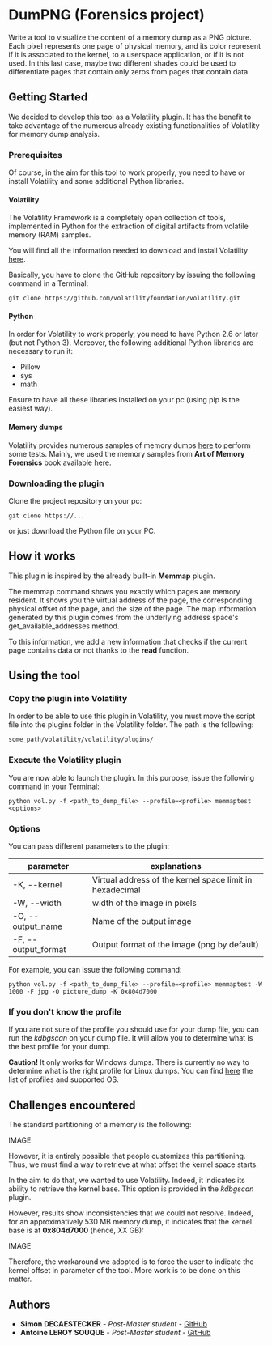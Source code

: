 # DumPNG (Forensics project)

Write a tool to visualize the content of a memory dump as a PNG picture. Each pixel represents one page of physical memory, and its color represent if it is associated to the kernel, to a userspace application, or if it is not used. In this last case, maybe two different shades could be used to differentiate pages that contain only zeros from pages that contain data.

## Getting Started

We decided to develop this tool as a Volatility plugin. It has the benefit to take advantage of the numerous already existing functionalities of Volatility for memory dump analysis.

### Prerequisites

Of course, in the aim for this tool to work properly, you need to have or install Volatility and some additional Python libraries.

#### Volatility
The Volatility Framework is a completely open collection of tools,
implemented in Python for the extraction of digital artifacts from volatile memory (RAM) samples.

You will find all the information needed to download and install Volatility [here](https://github.com/volatilityfoundation/volatility/wiki/Installation).

Basically, you have to clone the GitHub repository by issuing the following command in a Terminal:
```
git clone https://github.com/volatilityfoundation/volatility.git
```

#### Python
In order for Volatility to work properly, you need to have Python 2.6 or later (but not Python 3). Moreover, the following additional Python libraries are necessary to run it:
- Pillow
- sys
- math

Ensure to have all these libraries installed on your pc (using pip is the easiest way).


#### Memory dumps
Volatility provides numerous samples of memory dumps [here](https://github.com/volatilityfoundation/volatility/wiki/Memory-Samples) to perform some tests. Mainly, we used the memory samples from **Art of Memory Forensics** book available [here](https://memoryanalysis.net/#!amf/cmg5).


### Downloading the plugin
Clone the project repository on your pc:

```
git clone https://...
```

or just download the Python file on your PC.

## How it works
This plugin is inspired by the already built-in **Memmap** plugin.

The memmap command shows you exactly which pages are memory resident. It shows you the virtual address of the page, the corresponding physical offset of the page, and the size of the page. The map information generated by this plugin comes from the underlying address space's get_available_addresses method.

To this information, we add a new information that checks if the current page contains data or not thanks to the **read** function.


## Using the tool

### Copy the plugin into Volatility
In order to be able to use this plugin in Volatility, you must move the script file into the plugins folder in the Volatility folder. The path is the following:
```
some_path/volatility/volatility/plugins/
```

### Execute the Volatility plugin

You are now able to launch the plugin. In this purpose, issue the following command in your Terminal:

```
python vol.py -f <path_to_dump_file> --profile=<profile> memmaptest <options>

```

### Options

You can pass different parameters to the plugin:

| parameter | explanations |
|--|--|
| -K, --kernel | Virtual address of the kernel space limit in hexadecimal |
| -W, --width  | width of the image in pixels  |
| -O, --output_name  | Name of the output image  |
| -F, --output_format   | Output format of the image (png by default)  |


For example, you can issue the following command:
```
python vol.py -f <path_to_dump_file> --profile=<profile> memmaptest -W 1000 -F jpg -O picture_dump -K 0x804d7000
```

### If you don't know the profile
If you are not sure of the profile you should use for your dump file, you can run the *kdbgscan* on your dump file. It will allow you to determine what is the best profile for your dump.

**Caution!** It only works for Windows dumps. There is currently no way to determine what is the right profile for Linux dumps. You can find [here](https://github.com/volatilityfoundation/volatility) the list of profiles and supported OS.

## Challenges encountered
The standard partitioning of a memory is the following:

IMAGE


However, it is entirely possible that people customizes this partitioning. Thus, we must find a way to retrieve at what offset the kernel space starts.

In the aim to do that, we wanted to use Volatility. Indeed, it indicates its ability to retrieve the kernel base. This option is provided in the *kdbgscan* plugin.

However, results show inconsistencies that we could not resolve. Indeed, for an approximatively 530 MB memory dump, it indicates that the kernel base is at **0x804d7000** (hence, XX GB):

IMAGE

Therefore, the workaround we adopted is to force the user to indicate the kernel offset in parameter of the tool. More work is to be done on this matter.


## Authors

* **Simon DECAESTECKER** - *Post-Master student* - [GitHub](https://github.com/simondecaestecker)
* **Antoine LEROY SOUQUE** - *Post-Master student* - [GitHub](https://github.com/PurpleBooth)
